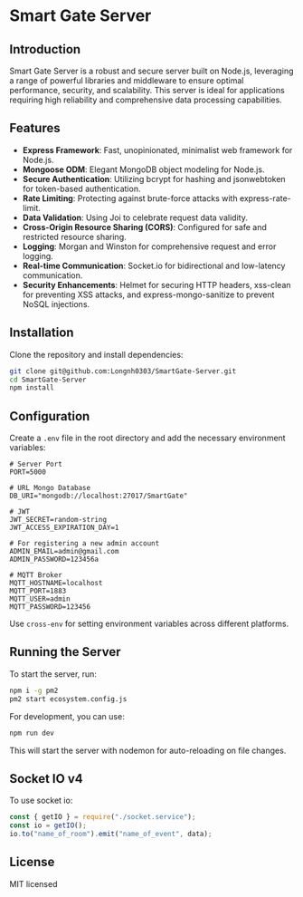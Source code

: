 # Smart Gate Server

## Introduction

Smart Gate Server is a robust and secure server built on Node.js, leveraging a range of powerful libraries and middleware to ensure optimal performance, security, and scalability. This server is ideal for applications requiring high reliability and comprehensive data processing capabilities.

## Features

- **Express Framework**: Fast, unopinionated, minimalist web framework for Node.js.
- **Mongoose ODM**: Elegant MongoDB object modeling for Node.js.
- **Secure Authentication**: Utilizing bcrypt for hashing and jsonwebtoken for token-based authentication.
- **Rate Limiting**: Protecting against brute-force attacks with express-rate-limit.
- **Data Validation**: Using Joi to celebrate request data validity.
- **Cross-Origin Resource Sharing (CORS)**: Configured for safe and restricted resource sharing.
- **Logging**: Morgan and Winston for comprehensive request and error logging.
- **Real-time Communication**: Socket.io for bidirectional and low-latency communication.
- **Security Enhancements**: Helmet for securing HTTP headers, xss-clean for preventing XSS attacks, and express-mongo-sanitize to prevent NoSQL injections.

## Installation

Clone the repository and install dependencies:

```bash
git clone git@github.com:Longnh0303/SmartGate-Server.git
cd SmartGate-Server
npm install
```

## Configuration

Create a `.env` file in the root directory and add the necessary environment variables:

```env
# Server Port
PORT=5000

# URL Mongo Database
DB_URI="mongodb://localhost:27017/SmartGate"

# JWT
JWT_SECRET=random-string
JWT_ACCESS_EXPIRATION_DAY=1

# For registering a new admin account
ADMIN_EMAIL=admin@gmail.com
ADMIN_PASSWORD=123456a

# MQTT Broker
MQTT_HOSTNAME=localhost
MQTT_PORT=1883
MQTT_USER=admin
MQTT_PASSWORD=123456
```

Use `cross-env` for setting environment variables across different platforms.

## Running the Server

To start the server, run:

```bash
npm i -g pm2
pm2 start ecosystem.config.js
```

For development, you can use:

```bash
npm run dev
```

This will start the server with nodemon for auto-reloading on file changes.

## Socket IO v4

To use socket io:

```javascript
const { getIO } = require("./socket.service");
const io = getIO();
io.to("name_of_room").emit("name_of_event", data);
```

## License

MIT licensed
